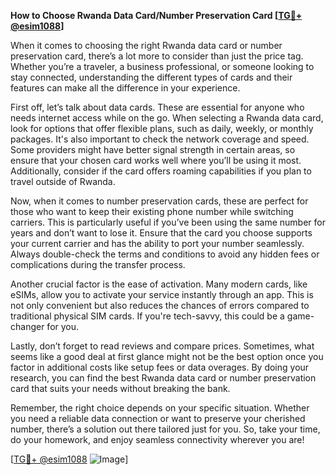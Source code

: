 **How to Choose Rwanda Data Card/Number Preservation Card [[TG💪+ @esim1088](https://t.me/s/esim1088)]**

When it comes to choosing the right Rwanda data card or number preservation card, there’s a lot more to consider than just the price tag. Whether you’re a traveler, a business professional, or someone looking to stay connected, understanding the different types of cards and their features can make all the difference in your experience.

First off, let’s talk about data cards. These are essential for anyone who needs internet access while on the go. When selecting a Rwanda data card, look for options that offer flexible plans, such as daily, weekly, or monthly packages. It's also important to check the network coverage and speed. Some providers might have better signal strength in certain areas, so ensure that your chosen card works well where you’ll be using it most. Additionally, consider if the card offers roaming capabilities if you plan to travel outside of Rwanda.

Now, when it comes to number preservation cards, these are perfect for those who want to keep their existing phone number while switching carriers. This is particularly useful if you’ve been using the same number for years and don’t want to lose it. Ensure that the card you choose supports your current carrier and has the ability to port your number seamlessly. Always double-check the terms and conditions to avoid any hidden fees or complications during the transfer process.

Another crucial factor is the ease of activation. Many modern cards, like eSIMs, allow you to activate your service instantly through an app. This is not only convenient but also reduces the chances of errors compared to traditional physical SIM cards. If you're tech-savvy, this could be a game-changer for you.

Lastly, don’t forget to read reviews and compare prices. Sometimes, what seems like a good deal at first glance might not be the best option once you factor in additional costs like setup fees or data overages. By doing your research, you can find the best Rwanda data card or number preservation card that suits your needs without breaking the bank.

Remember, the right choice depends on your specific situation. Whether you need a reliable data connection or want to preserve your cherished number, there’s a solution out there tailored just for you. So, take your time, do your homework, and enjoy seamless connectivity wherever you are!

[[TG💪+ @esim1088](https://t.me/s/esim1088) ![Image](https://i.postimg.cc/Y0z9fWf4/image.png)]
